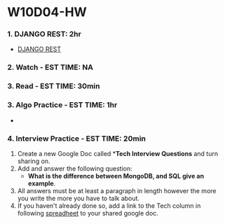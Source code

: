 # W10D04-HW

### 1. DJANGO REST: 2hr
- [DJANGO REST](https://git.generalassemb.ly/SEIR-224/W10D04-HW/blob/master/DJANGO-REST-HW.MD)

### 2. Watch - EST TIME: NA

### 3. Read - EST TIME: 30min

### 3. Algo Practice - EST TIME: 1hr
- []()


### 4.  Interview Practice - EST TIME: 20min
1. Create a new Google Doc called ***Tech Interview Questions** and turn sharing on.
2. Add and answer the following question: 
   - **What is the difference between MongoDB, and SQL give an example**.
3. All answers must be at least a paragraph in length however the more you write the more you have to talk about.
4. If you haven't already done so, add a link to the Tech column in following [spreadheet](https://docs.google.com/spreadsheets/d/1S9-poFULhpext3xjNmuU1g-raZGKkFrODEACrIRFLi0/edit#gid=0) to your shared google doc.
